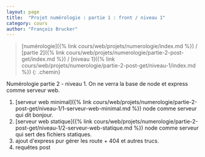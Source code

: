 ```yaml
---
layout: page
title:  "Projet numérologie : partie 1 : front / niveau 1"
category: cours
author: "François Brucker"
---
```


> [numérologie]({% link cours/web/projets/numerologie/index.md %}) / [partie 2]({% link cours/web/projets/numerologie/partie-2-post-get/index.md %}) / [niveau 1]({% link cours/web/projets/numerologie/partie-2-post-get/niveau-1/index.md %})
{: .chemin}

Numérologie partie 2 - niveau 1. On ne verra la base de node et express comme serveur web.

1. [serveur web minimal]({% link cours/web/projets/numerologie/partie-2-post-get/niveau-1/1-serveur-web-minimal.md %}) node comme serveur qui dit bonjour.
2. [serveur web statique]({% link cours/web/projets/numerologie/partie-2-post-get/niveau-1/2-serveur-web-statique.md %}) node comme serveur qui sert des fichiers statiques.
3. ajout d'express pur gérer les route + 404 et autres trucs.
4. requêtes post
